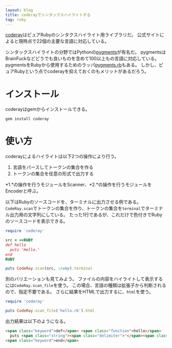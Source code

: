 ```yaml
---
layout: blog
title: coderayでシンタックスハイライトする
tag: ruby
---
```




[coderay](http://coderay.rubychan.de/)はピュアRubyのシンタクスハイライト用ライブラリだ。
公式サイトによると現時点で22個の主要な言語に対応している。

シンタックスハイライトの分野ではPythonの[pygments](http://pygments.org/)が有名だ。
pygmentsはBrainFuckなどどうでも良いものを含めて100以上もの言語に対応している。
pygmentsをRubyから使用するためのラッパ[pygments.rb](https://github.com/tmm1/pygments.rb)もある。
しかし、ピュアRubyという点でcoderayを抑えておくのもメリットがあるだろう。

# インストール

coderayはgemからインストールできる。

~~~~ bash
gem install coderay
~~~~

# 使い方

coderayによるハイライトは以下2つの操作により行う。

1. 言語をパースしてトークンの集合を作る
2. トークンの集合を任意の形式で出力する

*1.*の操作を行うモジュールをScanner、*2.*の操作を行うモジュールをEncoderと呼ぶ。

以下はRubyのソースコードを、ターミナルに出力させる例である。
`CodeRay.scan`でトークンの集合を作り、トークンの集合を`terminal`でターミナル出力用の文字列にしている。
たった1行であるが、これだけで色付きでRubyのソースコードを表示できる。

~~~~ ruby
require 'coderay'

src = <<RUBY
def hello
  puts 'Hello.'
end
RUBY

puts CodeRay.scan(src, :ruby).terminal
~~~~

別のバリエーションも見てみよう。
ファイルの内容をハイライトして表示するには`CodeRay.scan_file`を使う。
この場合、言語の種類は拡張子から判断されるので、指定不要である。
さらに結果をHTMLで出力するに、`html`を使う。

~~~~ ruby
require 'coderay'

puts CodeRay.scan_file('hello.rb').html
~~~~

出力結果は以下のようになる。

~~~~ html
<span class="keyword">def</span> <span class="function">hello</span>
  puts <span class="string"><span class="delimiter">'</span><span class="content">Hello.</span><span class="delimiter">'</span></span>
<span class="keyword">end</span>
~~~~
